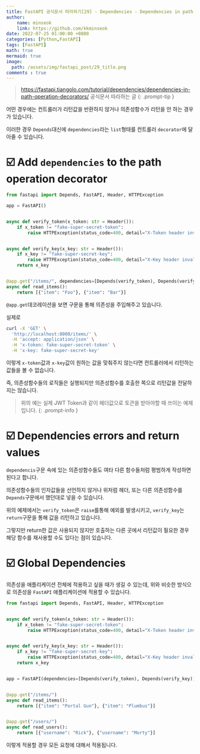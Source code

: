 ```yaml
---
title: FastAPI 공식문서 따라하기[29] - Dependencies - Dependencies in path operation decorators
author: 
    name: minseok
    link: https://github.com/kkminseok
date: 2022-07-25 01:00:00 +0800
categories: [Python,FastAPI]
tags: [FastAPI]
math: true
mermaid: true
image: 
  path: /assets/img/fastapi_post/29_title.png
comments : true
---
```


> <https://fastapi.tiangolo.com/tutorial/dependencies/dependencies-in-path-operation-decorators/> 공식문서 따라하는 글
{: .prompt-tip }

어떤 경우에는 컨트롤러가 리턴값을 반환하지 않거나 의존성함수가 리턴을 안 하는 경우가 있습니다.

이러한 경우 `Depends`대신에 `dependencies`라는 `list`형태를 컨트롤러 `decorator`에 달아줄 수 있습니다.

# ☑️ Add `dependencies` to the path operation decorator

```python
from fastapi import Depends, FastAPI, Header, HTTPException

app = FastAPI()


async def verify_token(x_token: str = Header()):
    if x_token != "fake-super-secret-token":
        raise HTTPException(status_code=400, detail="X-Token header invalid")


async def verify_key(x_key: str = Header()):
    if x_key != "fake-super-secret-key":
        raise HTTPException(status_code=400, detail="X-Key header invalid")
    return x_key


@app.get("/items/", dependencies=[Depends(verify_token), Depends(verify_key)])
async def read_items():
    return [{"item": "Foo"}, {"item": "Bar"}]

```

`@app.get`데코레이션을 보면 구문을 통해 의존성을 주입해주고 있습니다.

실제로 

```bash
curl -X 'GET' \
  'http://localhost:8000/items/' \
  -H 'accept: application/json' \
  -H 'x-token: fake-super-secret-token' \
  -H 'x-key: fake-super-secret-key'
```

이렇게 `x-token`값과 `x-key`값이 원하는 값을 맞춰주지 않는다면 컨트롤러에서 리턴하는 값들을 볼 수 없습니다.

즉, 의존성함수들의 로직들은 실행되지만 의존성함수를 호출한 쪽으로 리턴값을 전달하지는 않습니다.

> 위의 예는 실제 JWT Token과 같이 헤더값으로 토큰을 받아야할 때 쓰이는 예제입니다.
{: .prompt-info }


# ☑️ Dependencies errors and return values

`dependencis`구문 속에 있는 의존성함수들도 여타 다른 함수들처럼 평범하게 작성하면 된다고 합니다.

의존성함수들의 인자값들을 선언하지 않거나 위처럼 헤더, 또는 다른 의존성함수를 `Depends`구문에서 했던대로 넣을 수 있습니다.

위의 예제에서는 `verify_token`은 `raise`를통해 예외를 발생시키고, `verify_key`는 `return`구문을 통해 값을 리턴하고 있습니다.

그렇지만 return한 값은 사용되지 않지만 호출하는 다른 곳에서 리턴값이 필요한 경우 해당 함수를 재사용할 수도 있다는 점이 있습니다.

# ☑️ Global Dependencies

의존성을 애플리케이션 전체에 적용하고 싶을 때가 생길 수 있는데, 위와 비슷한 방식으로 의존성을 `FastAPI` 애플리케이션에 적용할 수 있습니다.

```python
from fastapi import Depends, FastAPI, Header, HTTPException


async def verify_token(x_token: str = Header()):
    if x_token != "fake-super-secret-token":
        raise HTTPException(status_code=400, detail="X-Token header invalid")


async def verify_key(x_key: str = Header()):
    if x_key != "fake-super-secret-key":
        raise HTTPException(status_code=400, detail="X-Key header invalid")
    return x_key


app = FastAPI(dependencies=[Depends(verify_token), Depends(verify_key)])


@app.get("/items/")
async def read_items():
    return [{"item": "Portal Gun"}, {"item": "Plumbus"}]


@app.get("/users/")
async def read_users():
    return [{"username": "Rick"}, {"username": "Morty"}]

```

이렇게 적용할 경우 모든 요청에 대해서 적용됩니다.

